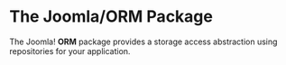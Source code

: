 # The Joomla/ORM Package

The Joomla! **ORM** package provides a storage access abstraction using repositories for your application.

